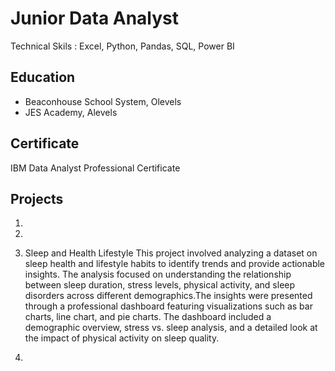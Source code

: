 # Junior Data Analyst
Technical Skils : Excel, Python, Pandas, SQL, Power BI

## Education
 - Beaconhouse School System, Olevels
 - JES Academy, Alevels

## Certificate
IBM Data Analyst Professional Certificate

## Projects
1) 

2)

3) Sleep and Health Lifestyle
   This project involved analyzing a dataset on sleep health and lifestyle habits to identify trends and provide actionable insights. The analysis focused on understanding the relationship between sleep duration, stress levels, physical activity, and sleep disorders across different demographics.The insights were presented through a professional dashboard featuring visualizations such as bar charts, line chart, and pie charts. The dashboard included a demographic overview, stress vs. sleep analysis, and a detailed look at the impact of physical activity on sleep quality.

5)
